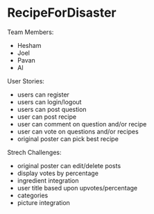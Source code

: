 # RecipeForDisaster

Team Members:
- Hesham
- Joel
- Pavan
- Al

User Stories:
- users can register
- users can login/logout
- users can post question
- user can post recipe
- user can comment on question and/or recipe
- user can vote on questions and/or recipes
- original poster can pick best recipe

Strech Challenges:
- original poster can edit/delete posts
- display votes by percentage
- ingredient integration
- user title based upon upvotes/percentage
- categories
- picture integration
